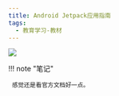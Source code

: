 ```yaml
---
title: Android Jetpack应用指南
tags:
  - 教育学习-教材
---
```


![](https://wfqqreader-1252317822.image.myqcloud.com/cover/927/32517927/t7_32517927.jpg)


!!! note "笔记"

	 感觉还是看官方文档好一点。 

